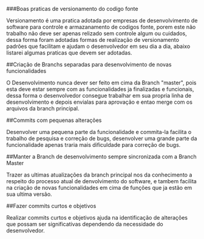 ###Boas praticas de versionamento do codigo fonte

   Versionamento é uma pratica adotada por empresas de desenvolvimento de software para controle 
e armazanamento de codigos fonte, porem este não trabalho não deve ser apenas relizado sem controle algum ou cuidados,
dessa forma foram adotadas formas de realização de versionamento padrões que facilitam e ajudam o desenvolvedor 
em seu dia a dia, abaixo listarei algumas praticas que devem ser adotadas.

	 
##Criação de Branchs separadas para desenvolvimento de novas funcionalidades
	
   O Desenvolvimento nunca dever ser feito em cima da Branch "master", pois esta deve estar sempre 
com as funcionalidades ja finalizadas e funcionais, dessa forma o desenvolvedor consegue trabalhar em sua propria
linha de desenvolvimento e depois envialas para aprovação e entao merge com os arquivos da branch principal.

##Commits com pequenas alterações

   Desenvolver uma pequena parte da funcionalidade e commita-la facilita o trabalho de pesquisa e correção de bugs, 
desenvolver uma grande parte da funcionalidade apenas traria mais dificuldade para correção de bugs.

##Manter a Branch de desenvolvimento sempre sincronizada com a Branch Master

   Trazer as ultimas atualizações da branch principal nos da conhecimento a respeito do processo
atual de denvolvimento do software, e tambem facilita na criação de novas funcionalidades em cima de 
funções que ja estão em sua ultima versão.

##Fazer commits curtos e objetivos

   Realizar commits curtos e objetivos ajuda na identificação de alterações que possam ser significativas dependendo
da necessidade do desenvolvedor. 
